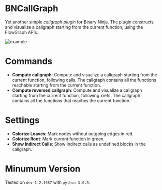 # BNCallGraph
Yet another simple _callgraph plugin_ for Binary Ninja.
The plugin constructs and visualize a callgraph starting from the current function, using the FlowGraph APIs.

![example](imgs/callgraph.png)

# Commands
- **Compute callgraph**: Compute and visualize a callgraph starting from the current function, following calls. The callgraph contains all the functions reachable starting from the current function.
- **Compute reversed callgraph**: Compute and visualize a callgraph starting from the current function, following xrefs. The callgraph contains all the functions that reaches the current function.

# Settings
- **Colorize Leaves**: Mark nodes without outgoing edges in red.
- **Colorize Root**: Mark current function in green.
- **Show Indirect Calls**: Show indirect calls as undefined blocks in the callgraph.

# Minumum Version
Tested on `dev-1.2.1987` with `python 3.6.9`.

